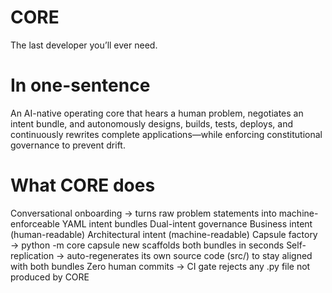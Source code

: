 # CORE
The last developer you’ll ever need.

# In one-sentence
An AI-native operating core that hears a human problem, negotiates an intent bundle, and autonomously designs, builds, tests, deploys, and continuously rewrites complete applications—while enforcing constitutional governance to prevent drift.

# What CORE does
Conversational onboarding → turns raw problem statements into machine-enforceable YAML intent bundles
Dual-intent governance
Business intent (human-readable)
Architectural intent (machine-readable)
Capsule factory → python -m core capsule new <name> scaffolds both bundles in seconds
Self-replication → auto-regenerates its own source code (src/) to stay aligned with both bundles
Zero human commits → CI gate rejects any .py file not produced by CORE
